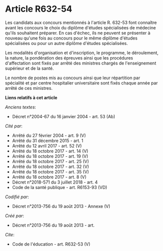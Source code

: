# Article R632-54

Les candidats aux concours mentionnés à l'article R. 632-53 font connaître avant les concours le choix du diplôme d'études
spécialisées de médecine qu'ils souhaitent préparer. En cas d'échec, ils ne peuvent se présenter à nouveau qu'une fois au
concours pour le même diplôme d'études spécialisées ou pour un autre diplôme d'études spécialisées. 

Les modalités d'organisation et d'inscription, le programme, le déroulement, la nature, la pondération des épreuves ainsi que
les procédures d'affectation sont fixés par arrêté des ministres chargés de l'enseignement supérieur et de la santé. 

Le nombre de postes mis au concours ainsi que leur répartition par spécialité et par centre hospitalier universitaire sont
fixés chaque année par arrêté de ces ministres.

**Liens relatifs à cet article**

_Anciens textes_:

  - Décret n°2004-67 du 16 janvier 2004 - art. 53 (Ab)

_Cité par_:

  - Arrêté du 27 février 2004 - art. 9 (V)
  - Arrêté du 31 décembre 2015 - art. 1
  - Arrêté du 12 avril 2017 - art. 52 (V)
  - Arrêté du 18 octobre 2017 - art. 14 (V)
  - Arrêté du 18 octobre 2017 - art. 19 (V)
  - Arrêté du 18 octobre 2017 - art. 25 (V)
  - Arrêté du 18 octobre 2017 - art. 32 (V)
  - Arrêté du 18 octobre 2017 - art. 35 (V)
  - Arrêté du 18 octobre 2017 - art. 8 (V)
  - Décret n°2018-571 du 3 juillet 2018 - art. 4
  - Code de la santé publique - art. R6153-93 (VD)

_Codifié par_:

  - Décret n°2013-756 du 19 août 2013 -  Annexe (V)

_Créé par_:

  - Décret n°2013-756 du 19 août 2013 - art.

_Cite_:

  - Code de l'éducation - art. R632-53 (V)
